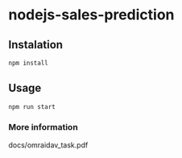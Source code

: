 # nodejs-sales-prediction

## Instalation
```bash
npm install
```

## Usage
```bash
npm run start
```

### More information
docs/omraidav_task.pdf